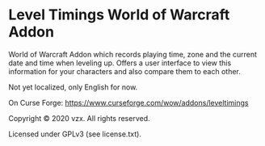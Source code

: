 # Level Timings World of Warcraft Addon

World of Warcraft Addon which records playing time, zone and the current
date and time when leveling up. Offers a user interface to view this information
for your characters and also compare them to each other.

Not yet localized, only English for now.

On Curse Forge: https://www.curseforge.com/wow/addons/leveltimings

Copyright © 2020 vzx. All rights reserved.

Licensed under GPLv3 (see license.txt).

